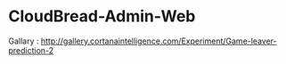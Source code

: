 # CloudBread-Admin-Web

Gallary : http://gallery.cortanaintelligence.com/Experiment/Game-leaver-prediction-2
